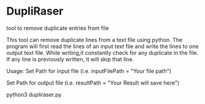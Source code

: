 # DupliRaser
tool to remove duplicate entries from file


This tool can remove duplicate lines from a text file using python. 
The program will first read the lines of an input text file and write the lines to one output text file. 
While writing,it constantly check for any duplicate in the file. If any line is previously written, it will skip that line.

Usage:
Set Path for input file (i.e. inputFilePath = "Your file path")

Set Path for output file (i.e. resultPath = "Your Result will save here")

python3 dupliraser.py
